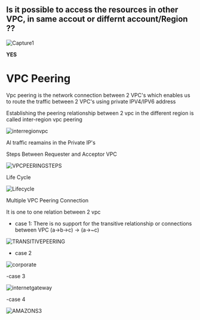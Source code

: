 ## Is it possible to access the resources in other VPC, in same accout or differnt account/Region ??

![Capture1](https://user-images.githubusercontent.com/28533352/121317539-05e99100-c928-11eb-9407-6467dd379036.PNG)

**YES** 


#  VPC Peering

Vpc peering is the network connection between 2 VPC's which enables us to route the traffic between 2 VPC's using private IPV4/IPV6 address

Establishing the peering relationship between 2 vpc in the different region is called inter-region vpc peering

![interregionvpc](https://user-images.githubusercontent.com/28533352/121317661-24e82300-c928-11eb-8ccc-4db62df6de28.PNG)

Al traffic reamains in the Private IP's

Steps Between Requester and Acceptor VPC

![VPCPEERINGSTEPS](https://user-images.githubusercontent.com/28533352/121318830-3da50880-c929-11eb-82b1-d87e0ace55cb.PNG)


Life Cycle

![Lifecycle](https://user-images.githubusercontent.com/28533352/121322688-d2f5cc00-c92c-11eb-9b1d-15df1d4c62af.PNG)

Multiple VPC Peering Connection

It is one to one relation between 2 vpc
- case 1: There is no support for the transitive relationship or connections between VPC
(a->b->c) -> (a->~c)

![TRANSITIVEPEERING](https://user-images.githubusercontent.com/28533352/121323834-c9209880-c92d-11eb-92e3-858d8e74a5cb.PNG)

- case 2

![corporate](https://user-images.githubusercontent.com/28533352/121324633-87442200-c92e-11eb-860d-3d9a38be32ae.PNG)

-case 3 

![internetgateway](https://user-images.githubusercontent.com/28533352/121324777-ac389500-c92e-11eb-8cd8-17ad495f86de.PNG)

-case 4

![AMAZONS3](https://user-images.githubusercontent.com/28533352/121325079-ef930380-c92e-11eb-8bc5-532e4b0dda45.PNG)

